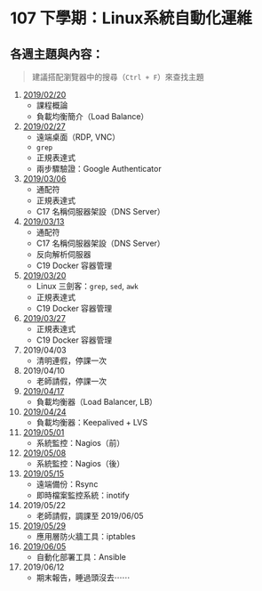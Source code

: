# 107 下學期：Linux系統自動化運維
## 各週主題與內容：
> 建議搭配瀏覽器中的搜尋（`Ctrl + F`）來查找主題

1. [2019/02/20](W1%2020190220.md)
   * 課程概論
   * 負載均衡簡介（Load Balance）
2. [2019/02/27](W2%2020190227.md)
   * 遠端桌面（RDP, VNC）
   * `grep`
   * 正規表達式
   * 兩步驟驗證：Google Authenticator
3. [2019/03/06](W3%2020190306.md)
   * 通配符
   * 正規表達式
   * C17 名稱伺服器架設（DNS Server）
4. [2019/03/13](W4%2020190313.md)
   * 通配符
   * C17 名稱伺服器架設（DNS Server）
   * 反向解析伺服器
   * C19 Docker 容器管理
5. [2019/03/20](W5%20190320.md)
   * Linux 三劍客：`grep`, `sed`, `awk`
   * 正規表達式
   * C19 Docker 容器管理
6. [2019/03/27](W6%2020190327.md)
   * 正規表達式
   * C19 Docker 容器管理
7. 2019/04/03
   * 清明連假，停課一次
8. 2019/04/10
   * 老師請假，停課一次
9. [2019/04/17](W9%2020190417.md)
   * 負載均衡器（Load Balancer, LB）
10. [2019/04/24](W10%2020190424.md)
    * 負載均衡器：Keepalived + LVS
11. [2019/05/01](W11%2020190501.md)
    * 系統監控：Nagios（前）
12. [2019/05/08](W12%2020190508.md)
    * 系統監控：Nagios（後）
13. [2019/05/15](W13%2020190515.md)
    * 遠端備份：Rsync
    * 即時檔案監控系統：inotify
14. 2019/05/22
    * 老師請假，調課至 2019/06/05
15. [2019/05/29](W15%2020190529.md)
    * 應用層防火牆工具：iptables
16. [2019/06/05](W16%2020190605.md)
    * 自動化部署工具：Ansible
17. 2019/06/12
    * 期末報告，睡過頭沒去⋯⋯